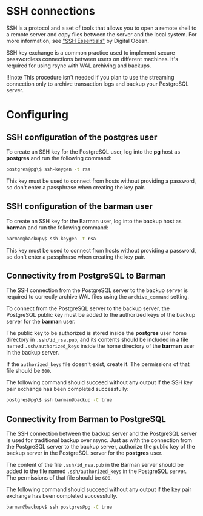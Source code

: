 # SSH connections

SSH is a protocol and a set of tools that allows you to open a remote shell to a remote server and copy files between the server and the local system. For more information, see ["SSH Essentials"](https://www.digitalocean.com/community/tutorials/ssh-essentials-working-with-ssh-servers-clients-and-keys) by Digital Ocean.

SSH key exchange is a common practice used to implement secure passwordless connections between users on different machines. It's required for using rsync with WAL archiving and backups.

!!!note
    This procedure isn't needed if you plan to use the streaming connection only to archive transaction logs and backup your PostgreSQL server.

# Configuring

## SSH configuration of the **postgres** user

To create an SSH key for the PostgreSQL user, log into the **pg** host as **postgres** and run the following command:

```bash
postgres@pg\$ ssh-keygen -t rsa
```
This key must be used to connect from hosts without providing a password, so don't enter a passphrase when creating the key pair.

## SSH configuration of the **barman** user

To create an SSH key for the Barman user, log into the backup host as **barman** and run the following command:
```bash
barman@backup\$ ssh-keygen -t rsa
```
This key must be used to connect from hosts without providing a password, so don't enter a passphrase when creating the key pair.

## Connectivity from PostgreSQL to Barman

The SSH connection from the PostgreSQL server to the backup server is required to correctly archive WAL files using the `archive_command` setting.

To connect from the PostgreSQL server to the backup server, the PostgreSQL public key must be added to the authorized keys of the backup server for the **barman** user.

The public key to be authorized is stored inside the **postgres** user home directory in `.ssh/id_rsa.pub`, and its contents should be included in a file named `.ssh/authorized_keys` inside the home directory of the **barman** user in the backup server. 

If the `authorized_keys` file doesn't exist, create it.  The permissions of that file should be `600`.

The following command should succeed without any output if the SSH key pair exchange has been completed successfully:
```bash
postgres@pg\$ ssh barman@backup -C true
```

## Connectivity from Barman to PostgreSQL

The SSH connection between the backup server and the PostgreSQL server is used for traditional backup over rsync. Just as with the connection from the PostgreSQL server to the backup server, authorize the public key of the backup server in the PostgreSQL server for the **postgres** user.

The content of the file `.ssh/id_rsa.pub` in the Barman server should be added to the file named `.ssh/authorized_keys` in the PostgreSQL server. The permissions of that file should be `600`.

The following command should succeed without any output if the key pair exchange has been completed successfully.
```bash
barman@backup\$ ssh postgres@pg -C true
```